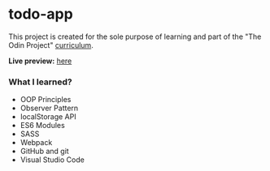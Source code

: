 # todo-app
This project is created for the sole purpose of learning and part of the "The Odin Project" [curriculum](https://theodinproject.com/).

**Live preview:** [here](https://hicarlodacuyan.github.io/todo-app/)

### What I learned?

* OOP Principles
* Observer Pattern
* localStorage API
* ES6 Modules
* SASS
* Webpack
* GitHub and git
* Visual Studio Code
